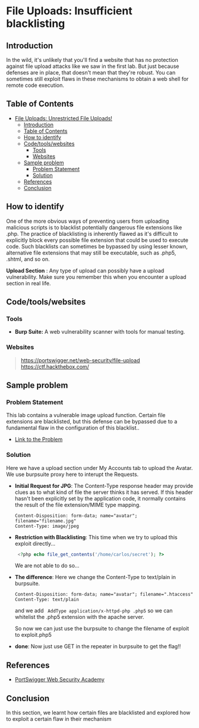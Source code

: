 # File Uploads: Insufficient blacklisting

## Introduction
In the wild, it's unlikely that you'll find a website that has no protection against file upload attacks like we saw in the first lab. But just because defenses are in place, that doesn't mean that they're robust. You can sometimes still exploit flaws in these mechanisms to obtain a web shell for remote code execution. 


## Table of Contents

- [File Uploads: Unrestricted File Uploads!](#file-uploads-unrestricted-file-uploads)
  - [Introduction](#Introduction)
  - [Table of Contents](#table-of-contents)
  - [How to identify](#how-to-identify)
  - [Code/tools/websites](#codetoolswebsites)
    - [Tools](#tools)
    - [Websites](#websites)
  - [Sample problem](#sample-problem)
    - [Problem Statement](#problem-statement)
    - [Solution](#solution)
  - [References](#references)
  - [Conclusion](#conclusion)


## How to identify

One of the more obvious ways of preventing users from uploading malicious scripts is to blacklist potentially dangerous file extensions like .php. The practice of blacklisting is inherently flawed as it's difficult to explicitly block every possible file extension that could be used to execute code. Such blacklists can sometimes be bypassed by using lesser known, alternative file extensions that may still be executable, such as .php5, .shtml, and so on. 

**Upload Section** :
Any type of upload can possibly have a upload vulnerability. Make sure you remember this when you encounter a upload section in real life.



## Code/tools/websites

### Tools
- **Burp Suite:** A web vulnerability scanner with tools for manual testing.

### Websites
> https://portswigger.net/web-security/file-upload
> https://ctf.hackthebox.com/ 


## Sample problem

### Problem Statement
 This lab contains a vulnerable image upload function. Certain file extensions are blacklisted, but this defense can be bypassed due to a fundamental flaw in the configuration of this blacklist.. 


- [Link to the Problem](https://portswigger.net/web-security/file-upload/lab-file-upload-web-shell-upload-via-extension-blacklist-bypass)

### Solution
Here we have a upload section under My Accounts tab to upload the Avatar.
We use burpsuite proxy here to interupt the Requests. 

- **Initial Request for JPG**:
The Content-Type response header may provide clues as to what kind of file the server thinks it has served. If this header hasn't been explicitly set by the application code, it normally contains the result of the file extension/MIME type mapping. 
  ```
  Content-Disposition: form-data; name="avatar"; filename="filename.jpg"
  Content-Type: image/jpeg
  ``` 

- **Restriction with Blacklisting**:
This time when we try to upload this exploit directly...
  ```php
   <?php echo file_get_contents('/home/carlos/secret'); ?>
  ```
   We are not able to do so...

- **The difference**:
 Here we change the Content-Type to text/plain in burpsuite.
   ```
  Content-Disposition: form-data; name="avatar"; filename=".htaccess"
  Content-Type: text/plain
  ``` 
    and we add 
    ```  AddType application/x-httpd-php .php5 ``` so we can whitelist the .php5 extension with the apache server.

    So now we can just use the burpsuite to change the filename of exploit to exploit.php5
- **done**:
Now just use GET in the repeater in burpsuite to get the flag!!


## References

- [PortSwigger Web Security Academy](https://portswigger.net/web-security/file-upload)


## Conclusion
In this section, we learnt how certain files are blacklisted and explored how to exploit a certain flaw in their mechanism
